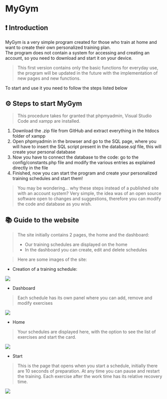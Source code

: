 # MyGym

## :exclamation: Introduction
MyGym is a very simple program created for those who train at home and want to create their own personalized training plan. <br />
The program does not contain a system for accessing and creating an account, so you need to download and start it on your device.
> This first version contains only the basic functions for everyday use, the program will be updated in the future with the implementation of new pages and new functions.

To start and use it you need to follow the steps listed below

## :gear: Steps to start MyGym
> This procedure takes for granted that phpmyadmin, Visual Studio Code and xampp are installed.
1. Download the .zip file from GitHub and extract everything in the htdocs folder of xampp
2. Open phpmyadmin in the browser and go to the SQL page, where you will have to insert the SQL script present in the database.sql file, this will create your personal database
3. Now you have to connect the database to the code: go to the config/constants.php file and modify the various entries as explained directly in the file
4. Finished, now you can start the program and create your personalized training schedules and start them!
> You may be wondering... why these steps instead of a published site with an account system?
> Very simple, the idea was of an open source software open to changes and suggestions, therefore you can modify the code and database as you wish.

## :books: Guide to the website
> The site initially contains 2 pages, the home and the dashboard:
> - Our training schedules are displayed on the home
> - In the dashboard you can create, edit and delete schedules <br />

> Here are some images of the site:

 - Creation of a training schedule:
<img src="https://cdn.discordapp.com/attachments/905081533717692426/1276099872801427506/Screenshot_2024-08-22_104347.png?ex=66c84c1e&is=66c6fa9e&hm=7023e409917c568bf210ee39a34473dc212e17b76d052d608640672c689f11f2&" >

 - Dashboard
> Each schedule has its own panel where you can add, remove and modify exercises
<img src="https://media.discordapp.net/attachments/905081533717692426/1276099873359527947/Screenshot_2024-08-22_104422.png?ex=66c84c1e&is=66c6fa9e&hm=b8dbe34fd153a777a3dda525ab2e2176781b83dece0c087350fc3b30414a5150&=&format=webp&quality=lossless&width=1191&height=670" >

- Home
> Your schedules are displayed here, with the option to see the list of exercises and start the card.
<img src="https://media.discordapp.net/attachments/905081533717692426/1276099873778700310/Screenshot_2024-08-22_104441.png?ex=66c84c1e&is=66c6fa9e&hm=a2e038d97a8f46e8f864a104ddca1be47f7b8405bf979152416440345d574051&=&format=webp&quality=lossless&width=1191&height=670" >

- Start
> This is the page that opens when you start a schedule, initially there are 10 seconds of preparation. At any time you can pause and restart the training. Each exercise after the work time has its relative recovery time.
<img src="https://media.discordapp.net/attachments/905081533717692426/1276099874240331826/Screenshot_2024-08-22_104450.png?ex=66c84c1e&is=66c6fa9e&hm=65fb2da299b8f6b857eccd5bc33080e721fce6b772aed95fa7250484a1681016&=&format=webp&quality=lossless&width=1191&height=670" >
